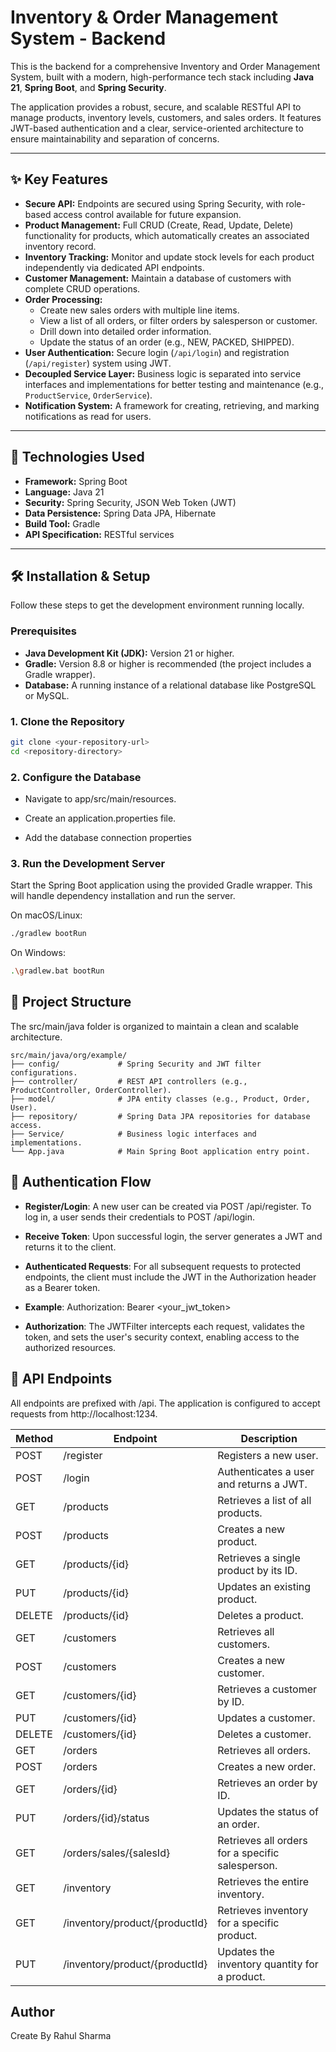 
# Inventory & Order Management System - Backend

This is the backend for a comprehensive Inventory and Order Management System, built with a modern, high-performance tech stack including **Java 21**, **Spring Boot**, and **Spring Security**.

The application provides a robust, secure, and scalable RESTful API to manage products, inventory levels, customers, and sales orders. It features JWT-based authentication and a clear, service-oriented architecture to ensure maintainability and separation of concerns.

---

## ✨ Key Features

* **Secure API:** Endpoints are secured using Spring Security, with role-based access control available for future expansion.
* **Product Management:** Full CRUD (Create, Read, Update, Delete) functionality for products, which automatically creates an associated inventory record.
* **Inventory Tracking:** Monitor and update stock levels for each product independently via dedicated API endpoints.
* **Customer Management:** Maintain a database of customers with complete CRUD operations.
* **Order Processing:**
    * Create new sales orders with multiple line items.
    * View a list of all orders, or filter orders by salesperson or customer.
    * Drill down into detailed order information.
    * Update the status of an order (e.g., NEW, PACKED, SHIPPED).
* **User Authentication:** Secure login (`/api/login`) and registration (`/api/register`) system using JWT.
* **Decoupled Service Layer:** Business logic is separated into service interfaces and implementations for better testing and maintenance (e.g., `ProductService`, `OrderService`).
* **Notification System:** A framework for creating, retrieving, and marking notifications as read for users.

---

## 🚀 Technologies Used

* **Framework:** Spring Boot
* **Language:** Java 21
* **Security:** Spring Security, JSON Web Token (JWT)
* **Data Persistence:** Spring Data JPA, Hibernate
* **Build Tool:** Gradle
* **API Specification:** RESTful services

---

## 🛠️ Installation & Setup

Follow these steps to get the development environment running locally.

### Prerequisites

* **Java Development Kit (JDK):** Version 21 or higher.
* **Gradle:** Version 8.8 or higher is recommended (the project includes a Gradle wrapper).
* **Database:** A running instance of a relational database like PostgreSQL or MySQL.

### 1. Clone the Repository

```bash
git clone <your-repository-url>
cd <repository-directory>
```

### 2. Configure the Database
* Navigate to app/src/main/resources.

* Create an application.properties file.

* Add the database connection properties

### 3. Run the Development Server

Start the Spring Boot application using the provided Gradle wrapper. This will handle dependency installation and run the server.

On macOS/Linux:
```bash
./gradlew bootRun
```
On Windows:
```bash
.\gradlew.bat bootRun
```
## 📂 Project Structure
The src/main/java folder is organized to maintain a clean and scalable architecture.

```text
src/main/java/org/example/
├── config/             # Spring Security and JWT filter configurations.
├── controller/         # REST API controllers (e.g., ProductController, OrderController).
├── model/              # JPA entity classes (e.g., Product, Order, User).
├── repository/         # Spring Data JPA repositories for database access.
├── Service/            # Business logic interfaces and implementations.
└── App.java            # Main Spring Boot application entry point.
```
## 🔐 Authentication Flow

* **Register/Login**: A new user can be created via POST /api/register. To log in, a user sends their credentials to POST /api/login.

* **Receive Token**: Upon successful login, the server generates a JWT and returns it to the client.

* **Authenticated Requests**: For all subsequent requests to protected endpoints, the client must include the JWT in the Authorization header as a Bearer token.

* **Example**: Authorization: Bearer <your_jwt_token>

* **Authorization**: The JWTFilter intercepts each request, validates the token, and sets the user's security context, enabling access to the authorized resources.

## 📄 API Endpoints
All endpoints are prefixed with /api. The application is configured to accept requests from http://localhost:1234.



| Method | Endpoint                           | Description                                           |
|--------|------------------------------------|-------------------------------------------------------|
| POST   | /register                          | Registers a new user.                                |
| POST   | /login                             | Authenticates a user and returns a JWT.              |
| GET    | /products                          | Retrieves a list of all products.                    |
| POST   | /products                          | Creates a new product.                               |
| GET    | /products/{id}                     | Retrieves a single product by its ID.                |
| PUT    | /products/{id}                     | Updates an existing product.                         |
| DELETE | /products/{id}                     | Deletes a product.                                   |
| GET    | /customers                         | Retrieves all customers.                             |
| POST   | /customers                         | Creates a new customer.                              |
| GET    | /customers/{id}                    | Retrieves a customer by ID.                          |
| PUT    | /customers/{id}                    | Updates a customer.                                  |
| DELETE | /customers/{id}                    | Deletes a customer.                                  |
| GET    | /orders                            | Retrieves all orders.                                |
| POST   | /orders                            | Creates a new order.                                 |
| GET    | /orders/{id}                       | Retrieves an order by ID.                            |
| PUT    | /orders/{id}/status                | Updates the status of an order.                      |
| GET    | /orders/sales/{salesId}            | Retrieves all orders for a specific salesperson.     |
| GET    | /inventory                         | Retrieves the entire inventory.                      |
| GET    | /inventory/product/{productId}     | Retrieves inventory for a specific product.          |
| PUT    | /inventory/product/{productId}     | Updates the inventory quantity for a product.        |


## Author

Create By Rahul Sharma
